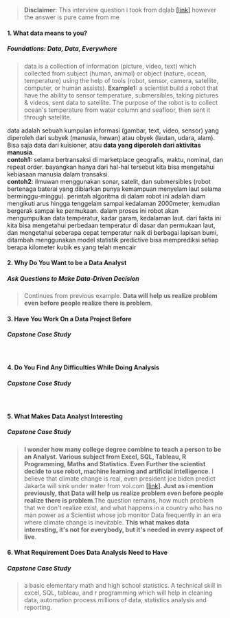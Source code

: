 > <strong>Disclaimer</strong>: This interview question i took from dqlab [[link]](https://www.dqlab.id/deretan-pertanyaan-interview-data-analyst-bagi-fresh-graduate) however the answer is pure came from me<br>

#### 1. What data means to you?
##### Foundations: Data, Data, Everywhere
> data is a collection of information (picture, video, text) which collected from subject (human, animal) or object (nature, ocean, temperature) using the help of tools (robot, sensor, camera, satellite, computer, or human assists). <strong>Example1:</strong> a scientist build a robot that have the ability to sensor temperature, submersibles, taking pictures & videos, sent data to satellite. The purpose of the robot is to collect ocean's temperature from water column and seafloor, then sent it through satellite. 


data adalah sebuah kumpulan informasi (gambar, text, video, sensor) yang diperoleh dari subyek (manusia, hewan) atau obyek (lautan, udara, alam). Bisa saja data dari kuisioner, atau <strong>data yang diperoleh dari aktivitas manusia</strong>.<br>
<strong>contoh1:</strong> selama bertransaksi di marketplace geografis, waktu, nominal, dan repeat order. bayangkan hanya dari hal-hal tersebut kita bisa mengetahui kebiasaan manusia dalam transaksi. <br>
<strong>contoh2</strong>: ilmuwan menggunakan sonar, satelit, dan  submersibles (robot bertenaga baterai yang dibiarkan punya kemampuan menyelam laut selama berminggu-minggu). perintah algoritma di dalam robot ini adalah diam mengikuti arus hingga tenggelam sampai kedalaman 2000meter, kemudian bergerak sampai ke permukaan. dalam proses ini robot akan mengumpulkan data temperatur, kadar garam, kedalaman laut. dari fakta ini kita bisa mengetahui perbedaan temperatur di dasar dan permukaan laut, dan mengetahui seberapa cepat temperatur naik di berbagai lapisan bumi, ditambah menggunakan model statistik predictive bisa memprediksi setiap berapa kilometer kubik es yang telah mencair<br>

#### 2. Why Do You Want to be a Data Analyst
##### Ask Questions to Make Data-Driven Decision 
> Continues from previous example. <strong>Data will help us realize problem even before people realize there is problem</strong>.<br>

#### 3. Have You Work On a Data Project Before
##### Capstone Case Study 
>
<br> 

#### 4. Do You Find Any Difficulties While Doing Analysis 
##### Capstone Case Study
>
<br> 

#### 5. What Makes Data Analyst Interesting 
##### Capstone Case Study
> <strong>I wonder how many college degree combine to teach a person to be an Analyst. Various subject from Excel, SQL, Tableau, R Programming, Maths and Statistics. Even Further the scientist decide to use robot, machine learning and artificial intelligence</strong>. I believe that climate change is real, even president joe biden predict Jakarta will sink under water from voi.com [[link]](https://voi.id/en/bernas/72396/joe-biden-predicts-jakarta-sinking-in-10-years-can-mangroves-be-prevented)<strong>. Just as i mention previously, that Data will help us realize problem even before people realize there is problem</strong>.The question remains, how much problem that we don't realize exist, and what happens in a country who has no man power as a Scientist whose job monitor Data frequently in an era where climate change is inevitable. <strong>This what makes data interesting, it's not for everybody, but it's needed in every aspect of live</strong>.<br>

#### 6. What Requirement Does Data Analysis Need to Have 
##### Capstone Case Study
> a basic elementary math and high school statistics. A technical skill in excel, SQL, tableau, and r programming which will help in cleaning data, automation process millions of data, statistics analysis and reporting.<br> 